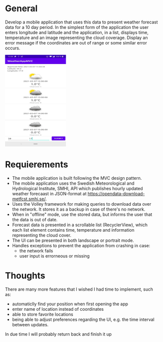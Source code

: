 # General
Develop a mobile application that uses this data to present weather forecast data for a 10 day period. In the simplest form of the application the user enters longitude and latitude and the application, in a list, displays time, temperature and an image representing the cloud coverage. Display an error message if the coordinates are out of range or some similar error occurs.

<img src="https://github.com/MiguelMaytaLavalle/WeatherAppMVC/blob/main/app/src/main/java/preview/Portrait.jpg" width="200" height="300">

# Requierements
* The mobile application is built following the MVC design pattern.
* The mobile application uses the Swedish Meteorological and Hydrological Institute, SMHI, API which publishes hourly updated weather forecaast in JSON-format at https://opendata-download-metfcst.smhi.se/.
* Uses the Volley framework for making queries to download data over the network. It stores it as a backup in case of there's no network.
* When in "offline" mode, use the stored data, but informs the user that the data is out of date.
* Forecast data is presented in a scrollable list (RecyclerView), which each list element contains time, temperature and information representing the cloud cover.
* The UI can be presented in both landscape or portrait mode.
* Handles exceptions to prevent the application from crashing in case:
  - the network fails
  - user input is errorneous or missing

# Thoughts
There are many more features that I wished I had time to implement, such as:
* automaticlly find your position when first opening the app
* enter name of location instead of coordinates
* able to store favorite locations 
* being able to adjust preferences regarding the UI, e.g. the time interval between updates.

In due time I will probably return back and finish it up
